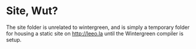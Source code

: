 
# Site, Wut?

The site folder is unrelated to wintergreen, and is simply a temporary folder
for housing a static site on http://leeo.la until the Wintergreen compiler is
setup.

